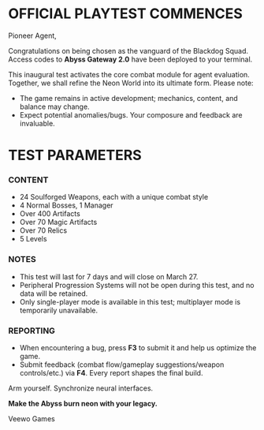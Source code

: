 # **OFFICIAL PLAYTEST COMMENCES**

Pioneer Agent,

Congratulations on being chosen as the vanguard of the Blackdog Squad. Access codes to **Abyss Gateway 2.0** have been deployed to your terminal.

This inaugural test activates the core combat module for agent evaluation. Together, we shall refine the Neon World into its ultimate form. Please note:

* The game remains in active development; mechanics, content, and balance may change.
* Expect potential anomalies/bugs. Your composure and feedback are invaluable.
# **TEST PARAMETERS**

### **CONTENT**

* 24 Soulforged Weapons, each with a unique combat style
* 4 Normal Bosses, 1 Manager
* Over 400 Artifacts
* Over 70 Magic Artifacts
* Over 70 Relics
* 5 Levels
### NOTES

* This test will last for 7 days and will close on March 27.
* Peripheral Progression Systems will not be open during this test, and no data will be retained.
* Only single-player mode is available in this test; multiplayer mode is temporarily unavailable.
### **REPORTING**

* When encountering a bug, press **F3** to submit it and help us optimize the game.
* Submit feedback (combat flow/gameplay suggestions/weapon controls/etc.) via **F4**.
Every report shapes the final build.

Arm yourself. Synchronize neural interfaces.

**Make the Abyss burn neon with your legacy.**

Veewo Games

